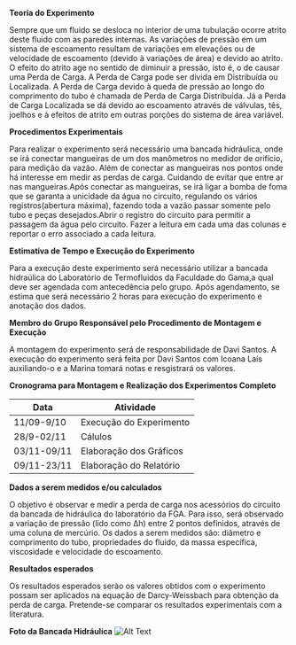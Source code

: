 **Teoria do Experimento**
<p>Sempre que um fluido se desloca no interior de uma tubulação ocorre atrito deste fluido com as paredes internas. As variações de pressão em um sistema de escoamento resultam de variações em elevações ou de velocidade de escoamento (devido à variações de área) e devido ao atrito. O efeito do atrito age no sentido de diminuir a pressão, isto é, o de causar uma Perda de Carga. A Perda de Carga pode ser divida em Distribuída ou Localizada. A Perda de Carga devido à queda de pressão ao longo do comprimento do tubo é chamada de Perda de Carga Distribuída. Já a Perda de Carga Localizada se dá devido ao escoamento através de válvulas, tês, joelhos e à efeitos de atrito em outras porções do sistema de área variável.</p>

**Procedimentos Experimentais**
<p>Para realizar o experimento será necessário uma bancada hidráulica, onde se irá conectar mangueiras de um dos manômetros no medidor de orifício, para medição da vazão. Além de conectar as mangueiras nos pontos onde há interesse em medir as perdas de carga. Cuidando de evitar que entre ar nas mangueiras.Após conectar as mangueiras, se irá ligar a bomba de foma que se garanta a unicidade da água no circuito, regulando os vários registros(abertura máxima), fazendo toda a vazão passar somente pelo tubo e peças desejados.Abrir o registro do circuito para permitir a passagem da água pelo circuito. Fazer a leitura em cada uma das colunas e reportar o erro associado a cada leitura.<p>

**Estimativa de Tempo e Execução do Experimento**
<p>Para a execução deste experimento será necessário utilizar a bancada hidraúlica do Laboratório de Termofluidos da Faculdade do Gama,a qual deve ser agendada com antecedência pelo grupo. Após agendamento, se estima que será necessário 2 horas para execução do experimento e anotação dos dados.</p>

**Membro do Grupo Responsável pelo Procedimento de Montagem e Execução**
<p>A montagem do experimento será de responsabilidade de Davi Santos. A execução do experimento será feita por Davi Santos com Icoana Laís auxiliando-o e a Marina tomará notas e resgistrará os valores.</p>

**Cronograma para Montagem e Realização dos Experimentos Completo**

Data | Atividade
---- | ----------
11/09-9/10| Execução do Experimento
28/9-02/11 |  Cálulos 
03/11-09/11 | Elaboração dos Gráficos
09/11-23/11 |  Elaboração do Relatório

**Dados a serem medidos e/ou calculados**
<p>O objetivo é observar e medir a perda de carga nos acessórios do circuito da bancada de hidráulica do laboratório da FGA. Para isso, será observado a variação de pressão (lido como &Delta;h) entre 2 pontos definidos, através de uma coluna de mercúrio. Os dados a serem medidos são: diâmetro e comprimento do tubo, propriedades do fluido, da massa específica, viscosidade e velocidade do escoamento. </p> 

**Resultados esperados**
<p>Os resultados esperados serão os valores obtidos com o experimento possam ser aplicados na equação de Darcy-Weissbach para obtenção da perda de carga. Pretende-se comparar os resultados experimentais com a literatura. </p>  

**Foto da Bancada Hidráulica**
![Alt Text](https://github.com/laboratorio-de-dinamica-dos-fluidos/2019.2-Danico/blob/master/WhatsApp%20Image%202019-09-20%20at%2018.39.28.jpeg)
